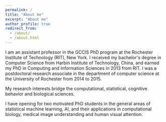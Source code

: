 ```yaml
---
permalink: /
title: "About me"
excerpt: "About me"
author_profile: true
redirect_from: 
  - /about/
  - /about.html
---
```


I am an assistant professor in the GCCIS PhD program at the Rochester Institute of Technology (RIT), New York. I received my bachelor's degree in Computer Science from Harbin Institute of Technology, China, and earned my PhD in Computing and Information Sciences in 2013 from RIT. I was a postdoctoral research associate in the department of computer science at the University of Rochester from 2014 to 2015. 

My research interests bridge the computational, statistical, cognitive behavior and biological sciences.  

I have opening for two motivated PhD students in the general areas of statistical machine learning, AI, and their applications in computational biology, medical image understanding and human visual attention.

[//]: # (I have opening for two motivated PhD students in the general areas of statistical machine learning, AI, and their applications in computational biology, medical image understanding and human visual attention.) 
